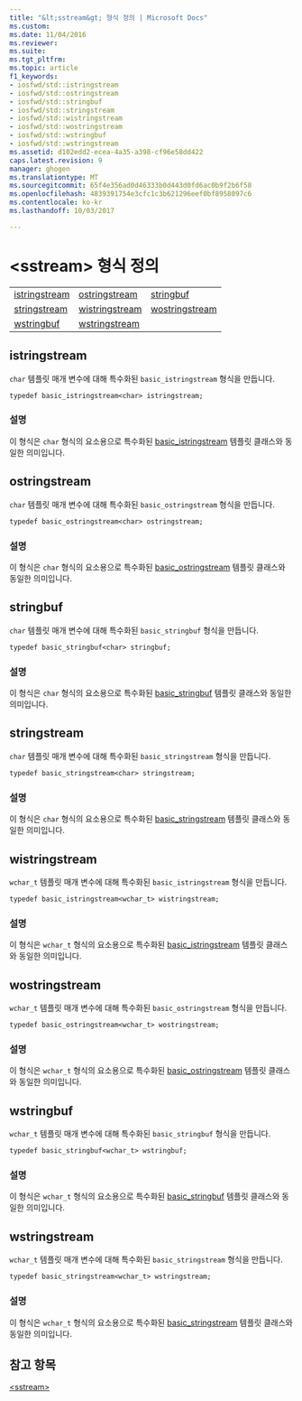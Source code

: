 ```yaml
---
title: "&lt;sstream&gt; 형식 정의 | Microsoft Docs"
ms.custom: 
ms.date: 11/04/2016
ms.reviewer: 
ms.suite: 
ms.tgt_pltfrm: 
ms.topic: article
f1_keywords:
- iosfwd/std::istringstream
- iosfwd/std::ostringstream
- iosfwd/std::stringbuf
- iosfwd/std::stringstream
- iosfwd/std::wistringstream
- iosfwd/std::wostringstream
- iosfwd/std::wstringbuf
- iosfwd/std::wstringstream
ms.assetid: d102edd2-ecea-4a35-a398-cf96e58dd422
caps.latest.revision: 9
manager: ghogen
ms.translationtype: MT
ms.sourcegitcommit: 65f4e356ad0d46333b0d443d0fd6ac0b9f2b6f58
ms.openlocfilehash: 4839391754e3cfc1c3b621296eef0bf8958097c6
ms.contentlocale: ko-kr
ms.lasthandoff: 10/03/2017

---
```

# <a name="ltsstreamgt-typedefs"></a>&lt;sstream&gt; 형식 정의
||||  
|-|-|-|  
|[istringstream](#istringstream)|[ostringstream](#ostringstream)|[stringbuf](#stringbuf)|  
|[stringstream](#stringstream)|[wistringstream](#wistringstream)|[wostringstream](#wostringstream)|  
|[wstringbuf](#wstringbuf)|[wstringstream](#wstringstream)|  
  
##  <a name="istringstream"></a>  istringstream  
 `char` 템플릿 매개 변수에 대해 특수화된 `basic_istringstream` 형식을 만듭니다.  
  
```  
typedef basic_istringstream<char> istringstream;  
```  
  
### <a name="remarks"></a>설명  
 이 형식은 `char` 형식의 요소용으로 특수화된 [basic_istringstream](../standard-library/basic-istringstream-class.md) 템플릿 클래스와 동일한 의미입니다.  
  
##  <a name="ostringstream"></a>  ostringstream  
 `char` 템플릿 매개 변수에 대해 특수화된 `basic_ostringstream` 형식을 만듭니다.  
  
```  
typedef basic_ostringstream<char> ostringstream;  
```  
  
### <a name="remarks"></a>설명  
 이 형식은 `char` 형식의 요소용으로 특수화된 [basic_ostringstream](../standard-library/basic-ostringstream-class.md) 템플릿 클래스와 동일한 의미입니다.  
  
##  <a name="stringbuf"></a>  stringbuf  
 `char` 템플릿 매개 변수에 대해 특수화된 `basic_stringbuf` 형식을 만듭니다.  
  
```  
typedef basic_stringbuf<char> stringbuf;  
```  
  
### <a name="remarks"></a>설명  
 이 형식은 `char` 형식의 요소용으로 특수화된 [basic_stringbuf](../standard-library/basic-stringbuf-class.md) 템플릿 클래스와 동일한 의미입니다.  
  
##  <a name="stringstream"></a>  stringstream  
 `char` 템플릿 매개 변수에 대해 특수화된 `basic_stringstream` 형식을 만듭니다.  
  
```  
typedef basic_stringstream<char> stringstream;  
```  
  
### <a name="remarks"></a>설명  
 이 형식은 `char` 형식의 요소용으로 특수화된 [basic_stringstream](../standard-library/basic-stringstream-class.md) 템플릿 클래스와 동일한 의미입니다.  
  
##  <a name="wistringstream"></a>  wistringstream  
 `wchar_t` 템플릿 매개 변수에 대해 특수화된 `basic_istringstream` 형식을 만듭니다.  
  
```  
typedef basic_istringstream<wchar_t> wistringstream;  
```  
  
### <a name="remarks"></a>설명  
 이 형식은 `wchar_t` 형식의 요소용으로 특수화된 [basic_istringstream](../standard-library/basic-istringstream-class.md) 템플릿 클래스와 동일한 의미입니다.  
  
##  <a name="wostringstream"></a>  wostringstream  
 `wchar_t` 템플릿 매개 변수에 대해 특수화된 `basic_ostringstream` 형식을 만듭니다.  
  
```  
typedef basic_ostringstream<wchar_t> wostringstream;  
```  
  
### <a name="remarks"></a>설명  
 이 형식은 `wchar_t` 형식의 요소용으로 특수화된 [basic_ostringstream](../standard-library/basic-ostringstream-class.md) 템플릿 클래스와 동일한 의미입니다.  
  
##  <a name="wstringbuf"></a>  wstringbuf  
 `wchar_t` 템플릿 매개 변수에 대해 특수화된 `basic_stringbuf` 형식을 만듭니다.  
  
```  
typedef basic_stringbuf<wchar_t> wstringbuf;  
```  
  
### <a name="remarks"></a>설명  
 이 형식은 `wchar_t` 형식의 요소용으로 특수화된 [basic_stringbuf](../standard-library/basic-stringbuf-class.md) 템플릿 클래스와 동일한 의미입니다.  
  
##  <a name="wstringstream"></a>  wstringstream  
 `wchar_t` 템플릿 매개 변수에 대해 특수화된 `basic_stringstream` 형식을 만듭니다.  
  
```  
typedef basic_stringstream<wchar_t> wstringstream;  
```  
  
### <a name="remarks"></a>설명  
 이 형식은 `wchar_t` 형식의 요소용으로 특수화된 [basic_stringstream](../standard-library/basic-stringstream-class.md) 템플릿 클래스와 동일한 의미입니다.  
  
## <a name="see-also"></a>참고 항목  
 [\<sstream>](../standard-library/sstream.md)


